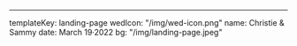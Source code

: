 ---
templateKey: landing-page
wedIcon: "/img/wed-icon.png"
name: Christie & Sammy
date: March  19·2022
bg: "/img/landing-page.jpeg"